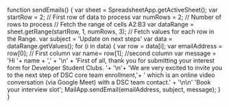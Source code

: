 function sendEmails() {
  var sheet = SpreadsheetApp.getActiveSheet();
  var startRow = 2; // First row of data to process
  var numRows = 2; // Number of rows to process
  // Fetch the range of cells A2:B3
  var dataRange = sheet.getRange(startRow, 1, numRows, 3);
  // Fetch values for each row in the Range.
     var subject = 'Update on next steps'
  var data = dataRange.getValues();
  for (i in data) {
    var row = data[i];
    var emailAddress = row[0]; // First column
    var name= row[1]; //second column
    var message = 'Hi '+ name + ',' + '\n' + 'First of all, thank you for submitting your interest form for Developer Student Clubs. '+ '\n'+
        'We are very excited to invite you to the next step of DSC core team enrollment,'+
        ' which is an online video conversation (via Google Meet) with a DSC team contact.' + '\n\n'
        'Book your interview slot';
    MailApp.sendEmail(emailAddress, subject, message);
  }
}
